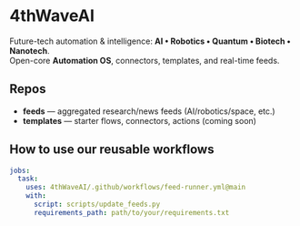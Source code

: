 # 4thWaveAI

Future-tech automation & intelligence: **AI • Robotics • Quantum • Biotech • Nanotech**.  
Open-core **Automation OS**, connectors, templates, and real-time feeds.

## Repos
- **feeds** — aggregated research/news feeds (AI/robotics/space, etc.)
- **templates** — starter flows, connectors, actions (coming soon)

## How to use our reusable workflows
```yaml
jobs:
  task:
    uses: 4thWaveAI/.github/workflows/feed-runner.yml@main
    with:
      script: scripts/update_feeds.py
      requirements_path: path/to/your/requirements.txt
